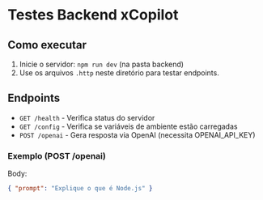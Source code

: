 # Testes Backend xCopilot

## Como executar
1. Inicie o servidor: `npm run dev` (na pasta backend)
2. Use os arquivos `.http` neste diretório para testar endpoints.

## Endpoints
- `GET /health` - Verifica status do servidor
- `GET /config` - Verifica se variáveis de ambiente estão carregadas
- `POST /openai` - Gera resposta via OpenAI (necessita OPENAI_API_KEY)

### Exemplo (POST /openai)
Body:
```json
{ "prompt": "Explique o que é Node.js" }
```
